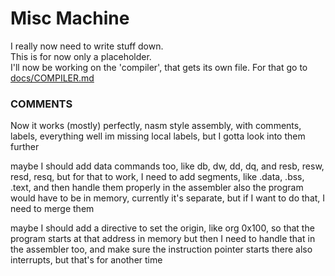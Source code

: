 # Misc Machine

I really now need to write stuff down.\
This is for now only a placeholder.\
I'll now be working on the 'compiler', that gets its own file.
For that go to [docs/COMPILER.md](COMPILER.md)


### COMMENTS
Now it works (mostly) perfectly, nasm style assembly, with comments, labels, everything
well im missing local labels, but I gotta look into them further

maybe I should add data commands too, like db, dw, dd, dq, and resb, resw, resd, resq, but for that to work,
I need to add segments, like .data, .bss, .text, and then handle them properly in the assembler
also the program would have to be in memory, currently it's separate, but if I want to do that, I need to merge them

maybe I should add a directive to set the origin, like org 0x100, so that the program starts at that address in memory
but then I need to handle that in the assembler too, and make sure the instruction pointer starts there
also interrupts, but that's for another time
